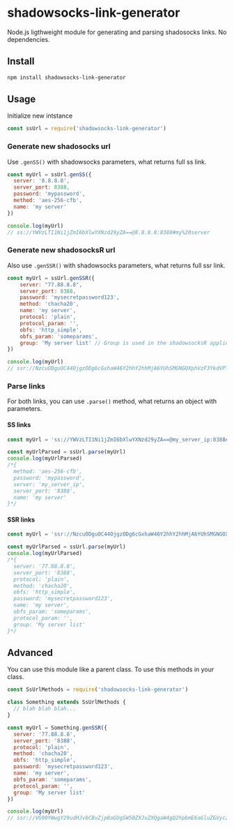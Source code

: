 # shadowsocks-link-generator
Node.js ligthweight module for generating and parsing shadosocks links. No dependencies.

## Install
```sh
npm install shadowsocks-link-generator
```

## Usage

Initialize new intstance
```js
const ssUrl = require('shadowsocks-link-generator')
```
<!-- // Or use ES6 modules
import SsUrl from 'shadowsocks-link-generator' -->

### Generate new shadosocks url

Use `.genSS()` with shadowsocks parameters, what returns full ss link.

```js
const myUrl = ssUrl.genSS({
  server: '8.8.8.8',
  server_port: 8388,
  password: 'mypassword',
  method: 'aes-256-cfb',
  name: 'my server'
})

console.log(myUrl)
// ss://YWVzLTI1Ni1jZmI6bXlwYXNzd29yZA==@8.8.8.8:8388#my%20server
```

### Generate new shadosocksR url

Also use `.genSSR()` with shadowsocks parameters, what returns full ssr link.

```js
const myUrl = ssUrl.genSSR({
    server: "77.88.8.8",
    server_port: 8388,
    password: 'mysecretpassword123',
    method: 'chacha20',
    name: 'my server',
    protocol: 'plain',
    protocol_param: '',
    obfs: 'http_simple',
    obfs_param: 'someparams',
    group: 'My server list' // Group is used in the shadowsocksR application
})

console.log(myUrl)
// ssr://NzcuODguOC44OjgzODg6cGxhaW46Y2hhY2hhMjA6YUhSMGNGOXphVzF3YkdVPTpteXNlY3JldHBhc3N3b3JkMTIzLz9vYmZzcGFyYW09YzI5dFpYQmhjbUZ0Y3c9PSZwcm90b3BhcmFtPSZyZW1hcmtzPWJYa2djMlZ5ZG1WeSZncm91cD1UWGtnYzJWeWRtVnlJR3hwYzNRPQ==
```

### Parse links

For both links, you can use `.parse()` method, what returns an object with parameters.

#### SS links

```js
const myUrl = 'ss://YWVzLTI1Ni1jZmI6bXlwYXNzd29yZA==@my_server_ip:8388#my%20server'

const myUrlParsed = ssUrl.parse(myUrl)
console.log(myUrlParsed)
/*{
  method: 'aes-256-cfb',
  password: 'mypassword',
  server: 'my_server_ip',
  server_port: '8388',
  name: 'my server'
}*/
```

#### SSR links

```js
const myUrl = 'ssr://NzcuODguOC44OjgzODg6cGxhaW46Y2hhY2hhMjA6YUhSMGNGOXphVzF3YkdVPTpteXNlY3JldHBhc3N3b3JkMTIzLz9vYmZzcGFyYW09YzI5dFpYQmhjbUZ0Y3c9PSZwcm90b3BhcmFtPSZyZW1hcmtzPWJYa2djMlZ5ZG1WeSZncm91cD1UWGtnYzJWeWRtVnlJR3hwYzNRPQ=='

const myUrlParsed = ssUrl.parse(myUrl)
console.log(myUrlParsed)
/*{
  server: '77.88.8.8',
  server_port: '8388',
  protocol: 'plain',
  method: 'chacha20',
  obfs: 'http_simple',
  password: 'mysecretpassword123',
  name: 'my server',
  obfs_param: 'someparams',
  protocol_param: '',
  group: 'My server list'
}*/
```

## Advanced

You can use this module like a parent class. To use this methods in your class.

```js
const SsUrlMethods = require('shadowsocks-link-generator')

class Something extends SsUrlMethods {
  // blah blah blah...
}

const myUrl = Something.genSSR({
  server: '77.88.8.8',
  server_port: '8388',
  protocol: 'plain',
  method: 'chacha20',
  obfs: 'http_simple',
  password: 'mysecretpassword123',
  name: 'my server',
  obfs_param: 'someparams',
  protocol_param: '',
  group: 'My server list'
})

console.log(myUrl)
// ssr://VG90YWwgY29udHJvbCBvZjp0aGUgSW50ZXJuZXQgaW4gQ2hpbmE6aGluZGVyczp0aGUgZGV2ZWxvcG1lbnQ6YjJZZ2RHaGxJR2RzYjJKaGJBPT06SW50ZXJuZXQgY29tbXVuaXR5Li8/b2Jmc3BhcmFtPWRHOGdZbmx3WVhOeklIUm9aU0JtYVhKbGQyRnNiQT09JnByb3RvcGFyYW09VEdsMlpTQm5iRzlpWVd4c2VTdz0mcmVtYXJrcz1WWE5sSUhSdmIyeHomZ3JvdXA9Ym05MElHeHZZMkZzYkhrdQ==
```
